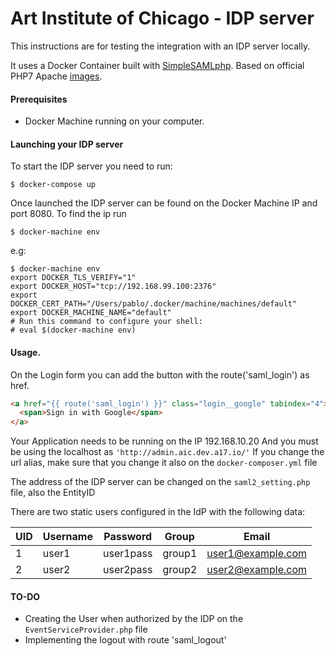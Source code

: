 # Art Institute of Chicago - IDP server

This instructions are for testing the integration with an IDP server locally.

It uses a Docker Container built with [SimpleSAMLphp](https://simplesamlphp.org). Based on official PHP7 Apache [images](https://hub.docker.com/_/php/).

#### Prerequisites

- Docker Machine running on your computer.

#### Launching your IDP server

To start the IDP server you need to run:

```
$ docker-compose up
```

Once launched the IDP server can be found on the Docker Machine IP and port 8080.
To find the ip run

```
$ docker-machine env
```

e.g:

```
$ docker-machine env
export DOCKER_TLS_VERIFY="1"
export DOCKER_HOST="tcp://192.168.99.100:2376"
export DOCKER_CERT_PATH="/Users/pablo/.docker/machine/machines/default"
export DOCKER_MACHINE_NAME="default"
# Run this command to configure your shell:
# eval $(docker-machine env)
```

#### Usage.

On the Login form you can add the button with the route('saml_login') as href.
```html
<a href="{{ route('saml_login') }}" class="login__google" tabindex="4">
  <span>Sign in with Google</span>
</a>
```

Your Application needs to be running on the IP 192.168.10.20
And you must be using the localhost as `'http://admin.aic.dev.a17.io/'`
If you change the url alias, make sure that you change it also on the `docker-composer.yml` file

The address of the IDP server can be changed on the `saml2_setting.php` file, also the EntityID

There are two static users configured in the IdP with the following data:

| UID | Username | Password | Group | Email |
|---|---|---|---|---|
| 1 | user1 | user1pass | group1 | user1@example.com |
| 2 | user2 | user2pass | group2 | user2@example.com |


#### TO-DO

- Creating the User when authorized by the IDP on the `EventServiceProvider.php` file
- Implementing the logout with route 'saml_logout'


